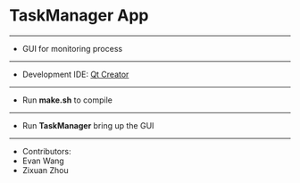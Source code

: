 # TaskManager App
---------
 * GUI for monitoring process
---------
 * Development IDE: [Qt Creator](https://www.qt.io/)
---------
 * Run **make.sh** to compile
---------
 * Run **TaskManager** bring up the GUI
---------
 * Contributors:
  * Evan Wang
  * Zixuan Zhou
